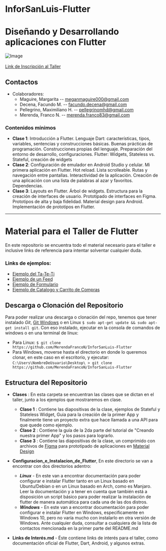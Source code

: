 # InforSanLuis-Flutter

# Diseñando y Desarrollando aplicaciones con Flutter
![Image](https://img.evbuc.com/https%3A%2F%2Fcdn.evbuc.com%2Fimages%2F82532491%2F173310819539%2F1%2Foriginal.20191125-145242?h=2000&w=720&auto=compress&s=68911c537dd3338a9f222cb922e2e7d6)<br>
<br>
[ Link de Inscripción al Taller ](https://www.eventbrite.com.ar/e/desarrollando-y-disenando-aplicaciones-moviles-con-flutter-tickets-83487700961)<br>
## Contactos 
* Colaboradores: 
    * Maguire, Margarita -- meganmaguire000@gmail.com
    * Decena, Facundo M. -- facundo.decena@gmail.com
    * Pellegrino, Maximiliano H. -- pellegrinomhd@gmail.com
    * Merenda, Franco N. -- merenda.franco83@gmail.com
### **Contenidos mínimos**
* **Clase 1**: Introducción a Flutter. Lenguaje Dart: características, tipos, variables,
sentencias y construcciones básicas. Buenas prácticas de programación.
Construcciones propias del lenguaje. Preparación del entorno de desarrollo,
configuraciones. Flutter: Widgets, Stateless vs. Stateful, creación de widgets 
* **Clase 2**: Configuración de emulador en Android Studio y celular. Mi primera
aplicación en Flutter. Hot reload. Lista scrolleable. Rutas y navegación entre pantallas.
Interactividad de la aplicación. Creación de una aplicación con una lista de palabras al
azar y favoritos. Dependencias.
* **Clase 3**: Layouts en Flutter. Árbol de widgets. Estructura para la creación de
interfaces de usuario. Prototipado de interfaces en Figma. Prototipos de alta y baja
fidelidad. Material design para Android. Implementación de prototipos en Flutter.

---
# Material para el Taller de Flutter
En este repositorio se encuentra todo el material necesario para el taller e inclusive links de referencia para intentar solventar cualquier duda.

### Links de ejemplos:
* [Ejemplo del Ta-Te-Ti](https://github.com/MerendaFrancoN/InforSanLuis2019_Ta-Te-Ti)
* [Ejemplo de un Feed](https://github.com/maxpel10/InforSanLuis2019_Feed)
* [Ejemplo de Formulario]()
* [Ejemplo de Catalogo y Carrito de Compras]()

## Descarga o Clonación del Repositorio
Para poder realizar una descarga o clonación del repo,  tenemos que tener instalado *Git*, [Git Windows](https://git-scm.com/) o en Linux `$ sudo apt-get update && sudo apt-get install git`. 
Con eso instalado, ejecutar en la consola de comandos de windows o en una terminal de linux:

* Para Linux: `$ git clone https://github.com/MerendaFrancoN/InforSanLuis-Flutter`<br>
* Para Windows, moverse hasta el directorio en donde lo queremos clonar, en este caso en el escritorio, y ejecutar: `C:\Users\NombreDeUsuario\Desktop\ > git clone  https://github.com/MerendaFrancoN/InforSanLuis-Flutter `

## Estructura del Repositorio
* **Clases** : En esta carpeta se encuentran las clases que se dictan en el taller, junto a los ejemplos que mostraremos en clase.
   * **Clase 1** : Contiene las diapositivas de la clase, ejemplos de Stateful y Stateless Widget, Guia para la creación de la primer App y finalmente tiene un proyecto extra que hace llamada a una API para que quede como ejemplo.
   * **Clase 2** : Contiene la guía de la 2da parte del tutorial de "Creando nuestra primer App" y los pasos para lograrlo.
   * **Clase 3** : Contiene las diapositivas de la clase, un comprimido con archivos de [Figma](https://www.figma.com/) para prototipado de aplicaciones en [Material Design](https://material.io/)
* **Configuracion_e_Instalacion_de_Flutter**, En este directorio se van a encontrar con dos directorios adentro:<br>

   * ***Linux*** - En este van a encontrar documentación para poder configurar e instalar Flutter tanto en un Linux basado en Ubuntu/Debian o en un Linux basado en Arch, como es Manjaro. Leer la documentación y a tener en cuenta que también está a disposición un script básico para poder realizar la instalación de flutter de manera automática para cada una de las dos distros.
   * ***Windows*** - En este van a encontrar documentación para poder configurar e instalar Flutter en Windows, especificamente en Windows 10, pero no varía mucho con instalarlo en otra versión de Windows. Ante cualquier duda, consultar a cualquiera de la lista de contactos mencionada en la primer parte del README.md 
* **Links de Interés.md** - Éste contiene links de interés para el taller, como documentación oficial de Flutter, Dart, Android, y algunos extras.

   


   
